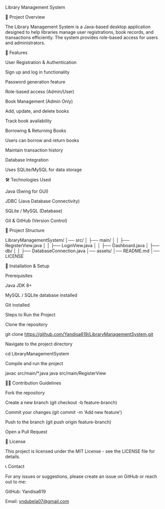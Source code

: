 Library Management System

📌 Project Overview

The Library Management System is a Java-based desktop application designed to help libraries manage user registrations, book records, and transactions efficiently. The system provides role-based access for users and administrators.

🚀 Features

User Registration & Authentication

Sign up and log in functionality

Password generation feature

Role-based access (Admin/User)

Book Management (Admin Only)

Add, update, and delete books

Track book availability

Borrowing & Returning Books

Users can borrow and return books

Maintain transaction history

Database Integration

Uses SQLite/MySQL for data storage

🛠️ Technologies Used

Java (Swing for GUI)

JDBC (Java Database Connectivity)

SQLite / MySQL (Database)

Git & GitHub (Version Control)

📂 Project Structure

LibraryManagementSystem/
│── src/
│   ├── main/
│   │   ├── RegisterView.java
│   │   ├── LoginView.java
│   │   ├── Dashboard.java
│   ├── db/
│   │   ├── DatabaseConnection.java
│── assets/
│── README.md
│── LICENSE

🚀 Installation & Setup

Prerequisites

Java JDK 8+

MySQL / SQLite database installed

Git installed

Steps to Run the Project

Clone the repository

git clone https://github.com/Yandisa619/LibraryManagementSystem.git

Navigate to the project directory

cd LibraryManagementSystem

Compile and run the project

javac src/main/*.java
java src/main/RegisterView

👨‍💻 Contribution Guidelines

Fork the repository

Create a new branch (git checkout -b feature-branch)

Commit your changes (git commit -m 'Add new feature')

Push to the branch (git push origin feature-branch)

Open a Pull Request

📜 License

This project is licensed under the MIT License - see the LICENSE file for details.

📞 Contact

For any issues or suggestions, please create an issue on GitHub or reach out to me:

GitHub: Yandisa619

Email: yndubela07@gmail.com
